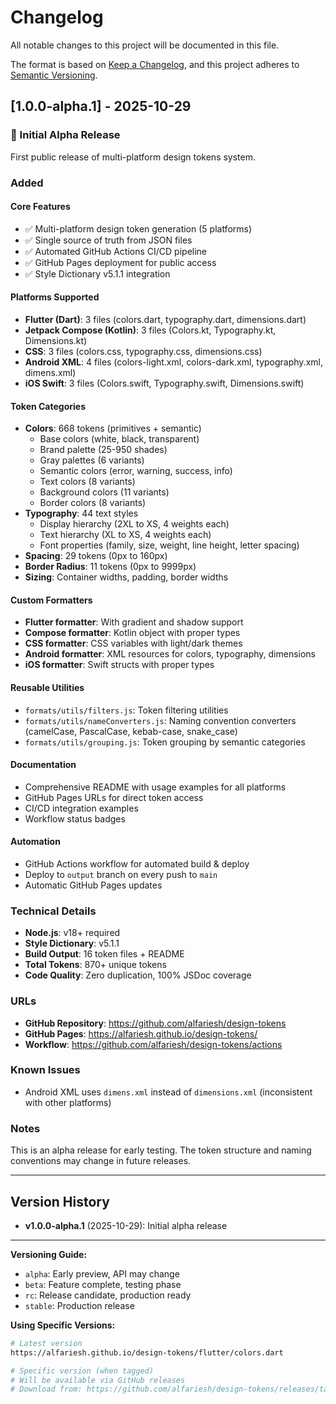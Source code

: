 # Changelog

All notable changes to this project will be documented in this file.

The format is based on [Keep a Changelog](https://keepachangelog.com/en/1.0.0/),
and this project adheres to [Semantic Versioning](https://semver.org/spec/v2.0.0.html).

## [1.0.0-alpha.1] - 2025-10-29

### 🎉 Initial Alpha Release

First public release of multi-platform design tokens system.

### Added

#### Core Features
- ✅ Multi-platform design token generation (5 platforms)
- ✅ Single source of truth from JSON files
- ✅ Automated GitHub Actions CI/CD pipeline
- ✅ GitHub Pages deployment for public access
- ✅ Style Dictionary v5.1.1 integration

#### Platforms Supported
- **Flutter (Dart)**: 3 files (colors.dart, typography.dart, dimensions.dart)
- **Jetpack Compose (Kotlin)**: 3 files (Colors.kt, Typography.kt, Dimensions.kt)
- **CSS**: 3 files (colors.css, typography.css, dimensions.css)
- **Android XML**: 4 files (colors-light.xml, colors-dark.xml, typography.xml, dimens.xml)
- **iOS Swift**: 3 files (Colors.swift, Typography.swift, Dimensions.swift)

#### Token Categories
- **Colors**: 668 tokens (primitives + semantic)
  - Base colors (white, black, transparent)
  - Brand palette (25-950 shades)
  - Gray palettes (6 variants)
  - Semantic colors (error, warning, success, info)
  - Text colors (8 variants)
  - Background colors (11 variants)
  - Border colors (8 variants)
- **Typography**: 44 text styles
  - Display hierarchy (2XL to XS, 4 weights each)
  - Text hierarchy (XL to XS, 4 weights each)
  - Font properties (family, size, weight, line height, letter spacing)
- **Spacing**: 29 tokens (0px to 160px)
- **Border Radius**: 11 tokens (0px to 9999px)
- **Sizing**: Container widths, padding, border widths

#### Custom Formatters
- **Flutter formatter**: With gradient and shadow support
- **Compose formatter**: Kotlin object with proper types
- **CSS formatter**: CSS variables with light/dark themes
- **Android formatter**: XML resources for colors, typography, dimensions
- **iOS formatter**: Swift structs with proper types

#### Reusable Utilities
- `formats/utils/filters.js`: Token filtering utilities
- `formats/utils/nameConverters.js`: Naming convention converters (camelCase, PascalCase, kebab-case, snake_case)
- `formats/utils/grouping.js`: Token grouping by semantic categories

#### Documentation
- Comprehensive README with usage examples for all platforms
- GitHub Pages URLs for direct token access
- CI/CD integration examples
- Workflow status badges

#### Automation
- GitHub Actions workflow for automated build & deploy
- Deploy to `output` branch on every push to `main`
- Automatic GitHub Pages updates

### Technical Details

- **Node.js**: v18+ required
- **Style Dictionary**: v5.1.1
- **Build Output**: 16 token files + README
- **Total Tokens**: 870+ unique tokens
- **Code Quality**: Zero duplication, 100% JSDoc coverage

### URLs

- **GitHub Repository**: https://github.com/alfariesh/design-tokens
- **GitHub Pages**: https://alfariesh.github.io/design-tokens/
- **Workflow**: https://github.com/alfariesh/design-tokens/actions

### Known Issues

- Android XML uses `dimens.xml` instead of `dimensions.xml` (inconsistent with other platforms)

### Notes

This is an alpha release for early testing. The token structure and naming conventions may change in future releases.

---

## Version History

- **v1.0.0-alpha.1** (2025-10-29): Initial alpha release

---

**Versioning Guide:**
- `alpha`: Early preview, API may change
- `beta`: Feature complete, testing phase
- `rc`: Release candidate, production ready
- `stable`: Production release

**Using Specific Versions:**
```bash
# Latest version
https://alfariesh.github.io/design-tokens/flutter/colors.dart

# Specific version (when tagged)
# Will be available via GitHub releases
# Download from: https://github.com/alfariesh/design-tokens/releases/tag/v1.0.0-alpha.1
```
